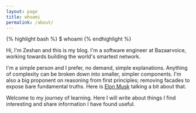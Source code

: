 ```yaml
---
layout: page
title: whoami
permalink: /about/
---
```

{% highlight bash %}
$ whoami
{% endhighlight %}

Hi, I'm Zeshan and this is my blog. I'm a software engineer at Bazaarvoice, working towards building the world's smartest network.

I'm a simple person and I prefer, no demand, simple explanations. Anything of complexity can be broken down into smaller, simpler components. I'm also a big proponent on reasoning from first principles; removing facades to expose bare fundamental truths. Here is [Elon Musk][1] talking a bit about that.
 
 Welcome to my journey of learning. Here I will write about things I find interesting and share information I have found useful.
 
[1]: [https://www.youtube.com/watch?v=NV3sBlRgzTI]